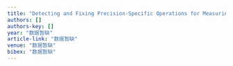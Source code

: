 ```yaml
---
title: "Detecting and Fixing Precision-Specific Operations for Measuring Floating-Point Errors (FSE’15)"
authors: []
authors-key: []
year: "数据暂缺"
article-link: "数据暂缺"
venue: "数据暂缺"
bibex: "数据暂缺"
---
```

